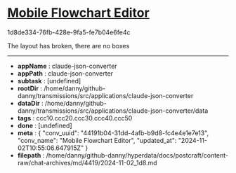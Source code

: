 # [Mobile Flowchart Editor](https://claude.ai/chat/44191b04-31dd-4afb-b9d8-fc4e4e1e7e13)

1d8de334-76fb-428e-9fa5-fe7b04e6fe4c

The layout has broken, there are no boxes

---

* **appName** : claude-json-converter
* **appPath** : claude-json-converter
* **subtask** : [undefined]
* **rootDir** : /home/danny/github-danny/transmissions/src/applications/claude-json-converter
* **dataDir** : /home/danny/github-danny/transmissions/src/applications/claude-json-converter/data
* **tags** : ccc10.ccc20.ccc30.ccc40.ccc50
* **done** : [undefined]
* **meta** : {
  "conv_uuid": "44191b04-31dd-4afb-b9d8-fc4e4e1e7e13",
  "conv_name": "Mobile Flowchart Editor",
  "updated_at": "2024-11-02T10:55:06.647915Z"
}
* **filepath** : /home/danny/github-danny/hyperdata/docs/postcraft/content-raw/chat-archives/md/4419/2024-11-02_1d8.md